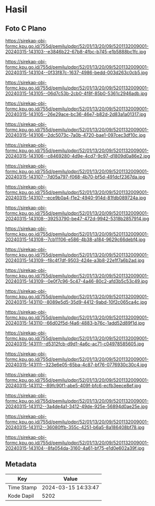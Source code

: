 # Hasil

## Foto C Plano

https://sirekap-obj-formc.kpu.go.id/755d/pemilu/pdpr/52/01/13/20/09/5201132009001-20240315-143103--e3846b22-67b8-4fbc-b745-e1b5888bc1fc.jpg

https://sirekap-obj-formc.kpu.go.id/755d/pemilu/pdpr/52/01/13/20/09/5201132009001-20240315-143104--0f33f87c-1637-4986-bedd-003d263c0cb5.jpg

https://sirekap-obj-formc.kpu.go.id/755d/pemilu/pdpr/52/01/13/20/09/5201132009001-20240315-143105--06d7c53b-2cb0-4f8f-85b0-5361c2946adb.jpg

https://sirekap-obj-formc.kpu.go.id/755d/pemilu/pdpr/52/01/13/20/09/5201132009001-20240315-143105--26e29ace-bc36-46e7-b82d-2d83a1a01317.jpg

https://sirekap-obj-formc.kpu.go.id/755d/pemilu/pdpr/52/01/13/20/09/5201132009001-20240315-143106--2dc5073c-7a0b-4720-bae1-097cec3df10c.jpg

https://sirekap-obj-formc.kpu.go.id/755d/pemilu/pdpr/52/01/13/20/09/5201132009001-20240315-143106--c8469280-4d9e-4cd7-9c97-d1809d0a86e2.jpg

https://sirekap-obj-formc.kpu.go.id/755d/pemilu/pdpr/52/01/13/20/09/5201132009001-20240315-143107--7d05a797-f068-4b70-bf5d-491dcf2367da.jpg

https://sirekap-obj-formc.kpu.go.id/755d/pemilu/pdpr/52/01/13/20/09/5201132009001-20240315-143107--ece9b0a4-f1e2-4940-914d-81fdb089724a.jpg

https://sirekap-obj-formc.kpu.go.id/755d/pemilu/pdpr/52/01/13/20/09/5201132009001-20240315-143108--39253790-be47-472d-9942-5318b2857914.jpg

https://sirekap-obj-formc.kpu.go.id/755d/pemilu/pdpr/52/01/13/20/09/5201132009001-20240315-143108--7cb11106-e586-4b38-a184-9629c66debf4.jpg

https://sirekap-obj-formc.kpu.go.id/755d/pemilu/pdpr/52/01/13/20/09/5201132009001-20240315-143109--f8c4f7df-9503-424e-a3b8-22e1f7a6b2ad.jpg

https://sirekap-obj-formc.kpu.go.id/755d/pemilu/pdpr/52/01/13/20/09/5201132009001-20240315-143109--0e0f7c96-5c47-4a46-80c2-afd3b5c53c49.jpg

https://sirekap-obj-formc.kpu.go.id/755d/pemilu/pdpr/52/01/13/20/09/5201132009001-20240315-143110--8089e5d5-35d9-4412-9abd-10f2c065ca4c.jpg

https://sirekap-obj-formc.kpu.go.id/755d/pemilu/pdpr/52/01/13/20/09/5201132009001-20240315-143110--66d02f5d-f4a6-4883-b76c-1add52d89f1d.jpg

https://sirekap-obj-formc.kpu.go.id/755d/pemilu/pdpr/52/01/13/20/09/5201132009001-20240315-143111--d5312fcb-d9d1-4a6c-ac71-c04978585605.jpg

https://sirekap-obj-formc.kpu.go.id/755d/pemilu/pdpr/52/01/13/20/09/5201132009001-20240315-143111--323e6e05-65ba-4c87-bf76-0776930c30c4.jpg

https://sirekap-obj-formc.kpu.go.id/755d/pemilu/pdpr/52/01/13/20/09/5201132009001-20240315-143112--89fc90f1-abe5-409f-bfc6-ecfb3eece8ef.jpg

https://sirekap-obj-formc.kpu.go.id/755d/pemilu/pdpr/52/01/13/20/09/5201132009001-20240315-143112--3a4de4a1-3412-49de-925e-56894d0ae25e.jpg

https://sirekap-obj-formc.kpu.go.id/755d/pemilu/pdpr/52/01/13/20/09/5201132009001-20240315-143112--36080ffb-355c-4251-b6a5-8a186408bf78.jpg

https://sirekap-obj-formc.kpu.go.id/755d/pemilu/pdpr/52/01/13/20/09/5201132009001-20240315-143104--8fa054da-3160-4a61-bf75-e1d0e602a39f.jpg


## Metadata

| Key        | Value               |
| ---------- | ------------------- |
| Time Stamp | 2024-03-15 14:33:47 |
| Kode Dapil | 5202                |



